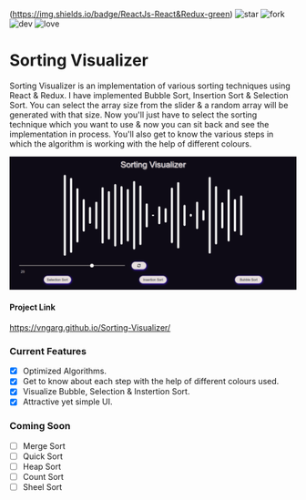 (https://img.shields.io/badge/ReactJs-React&Redux-green)
![star](https://img.shields.io/github/stars/vngarg/Sorting-Visualizer) 
![fork](https://img.shields.io/github/forks/vngarg/Sorting-Visualizer)
![dev](https://img.shields.io/badge/Developed%20by%20-Shlok%20Garg-orange)
![love](https://img.shields.io/badge/open%20%20source-%E2%9D%A4-red)

# Sorting Visualizer
Sorting Visualizer is an implementation of various sorting techniques using React & Redux. I have implemented Bubble Sort, Insertion Sort & Selection Sort. 
You can select the array size from the slider & a random array will be generated with that size. Now you'll just have to select the sorting technique which you want to use & now you can sit back and see the implementation in process. You'll also get to know the various steps in which the algorithm is working with the help of different colours.

![Sorting Visualizer](assets/Project-Image.png) 

#### Project Link
https://vngarg.github.io/Sorting-Visualizer/

### Current Features
- [x] Optimized Algorithms.
- [x] Get to know about each step with the help of different colours used.
- [x] Visualize Bubble, Selection & Instertion Sort.
- [x] Attractive yet simple UI.

### Coming Soon
- [ ] Merge Sort
- [ ] Quick Sort
- [ ] Heap Sort
- [ ] Count Sort
- [ ] Sheel Sort